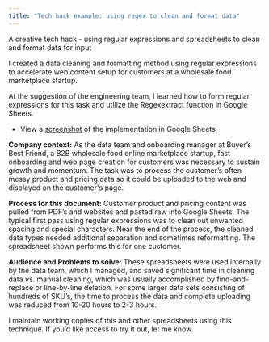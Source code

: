 ```yaml
---
title: "Tech hack example: using regex to clean and format data"
---
```


A creative tech hack - using regular expressions and spreadsheets to clean and format data for input

I created a data cleaning and formatting method using regular expressions to accelerate web content setup for customers at a wholesale food marketplace startup. 

At the suggestion of the engineering team, I learned how to form regular expressions for this task and utilize the Regexextract function in Google Sheets. 

- View a [screenshot](https://bennetthub500.github.io/personal/pdfs/TechHackBBFScreen.pdf) of the implementation in Google Sheets

**Company context:** As the data team and onboarding manager at Buyer’s Best Friend, a B2B wholesale food online marketplace startup, fast onboarding and web page creation for customers was necessary to sustain growth and momentum. The task was to process the customer’s often messy product and pricing data so it could be uploaded to the web and displayed on the customer's page. 

**Process for this document:**  Customer product and pricing content was pulled from PDF’s and websites and pasted raw into Google Sheets. The typical first pass using regular expressions was to clean out unwanted spacing and special characters. Near the end of the process, the cleaned data types needed additional separation and sometimes reformatting. The spreadsheet shown performs this for one customer.

**Audience and Problems to solve:** These spreadsheets were used internally by the data team, which I managed, and saved significant time in cleaning data vs. manual cleaning, which was usually accomplished by find-and-replace or line-by-line deletion. For some larger data sets consisting of hundreds of SKU’s, the time to process the data and complete uploading was reduced from 10-20 hours to 2-3 hours. 

I maintain working copies of this and other spreadsheets using this technique.  If you’d like access to try it out, let me know.  
